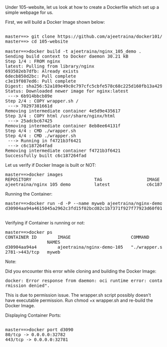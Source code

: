 Under 105-website, let us look at how to create a Dockerfile which set up a simple webpage for us.

First, we will build a Docker Image shown below:

<pre>

master==> git clone https://github.com/ajeetraina/docker101/tree/master/105-website
master==> cd 105-website
 
master==>docker build -t ajeetraina/nginx_105_demo .
Sending build context to Docker daemon 30.21 kB
Step 1/4 : FROM nginx
latest: Pulling from library/nginx
693502eb7dfb: Already exists 
6decb850d2bc: Pull complete 
c3e19f087ed6: Pull complete 
Digest: sha256:52a189e49c0c797cfc5cbfe578c68c225d160fb13a42954144b29af3fe4fe335
Status: Downloaded newer image for nginx:latest
 ---> 6b914bbcb89e
Step 2/4 : COPY wrapper.sh /
 ---> 70297381661d
Removing intermediate container 4e5d9e435617
Step 3/4 : COPY html /usr/share/nginx/html
 ---> 25adcbc67425
Removing intermediate container 8eb8ee64131f
Step 4/4 : CMD ./wrapper.sh
Step 4/4 : CMD ./wrapper.sh
 ---> Running in f4721b3f6421
 ---> c6c187264fad
Removing intermediate container f4721b3f6421
Successfully built c6c187264fad
</pre>

Let us verify if Docker Image is built or NOT:
<pre>
master==>docker images
REPOSITORY                        TAG                 IMAGE ID            CREATED             SIZE
ajeetraina/nginx_105_demo         latest              c6c187264fad        7 seconds ago       182 MB
</pre>

Running the Container:
<pre>
master==>docker run -d -P --name myweb ajeetraina/nginx-demo-105
d30904aa94a4615045a2962c3fd15f02bcd82c1b7371f927f77923d60f014645

</pre>

Verifying if Container is running or not:
<pre>
master==>docker ps
CONTAINER ID        IMAGE                       COMMAND             CREATED             STATUS              PORTS                           
                NAMES
d30904aa94a4        ajeetraina/nginx-demo-105   "./wrapper.sh"      3 seconds ago       Up 2 seconds        0.0.0.0:32782->80/tcp, 0.0.0.0:3
2781->443/tcp   myweb
</pre>

Note:

Did you encounter this error while cloning and building the Docker Image:

<pre>
docker: Error response from daemon: oci runtime error: container_linux.go:247: starting container process caused "exec: \"./wrapper.sh\": pe
rmission denied".
</pre>

This is due to permission issue. The wrapper.sh script possibly doesn't have executable permission. Run chmod +x wrapper.sh and re-build the Docker Image.

Displaying Container Ports:
<pre>

master==>docker port d3090
80/tcp -> 0.0.0.0:32782
443/tcp -> 0.0.0.0:32781
</pre>
